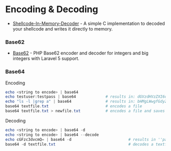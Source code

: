 # Encoding & Decoding

- [Shellcode-In-Memory-Decoder](https://github.com/mhaskar/Shellcode-In-Memory-Decoder) - A simple C implementation to decoded your shellcode and writes it directly to memory.

### Base62
- [Base62](https://github.com/SiroDiaz/Base62) - PHP Base62 encoder and decoder for integers and big integers with Laravel 5 support.

### Base64
Encoding
````powershell
echo <string to encode> | base64
echo testuser:testpass | base64             # results in: dGVzdHVzZXI6dGVzdHBhc3MK
echo "ls -l |grep a" | base64               # results in: bHMgLWwgfGdyZXAgYQo=
base64 textfile.txt                         # encodes a file
base64 textfile.txt > newfile.txt           # encodes a file and saves output to a new file
````
Decoding
````powershell
echo <string to encode> | base64 -d
echo <string to encode> | base64 --decode
echo cGFzc3dvcmQ= | base64 -d                         # results in ''password
base64 -d textfile.txt                                # decodes a textfile which contains base64 encoding
````
